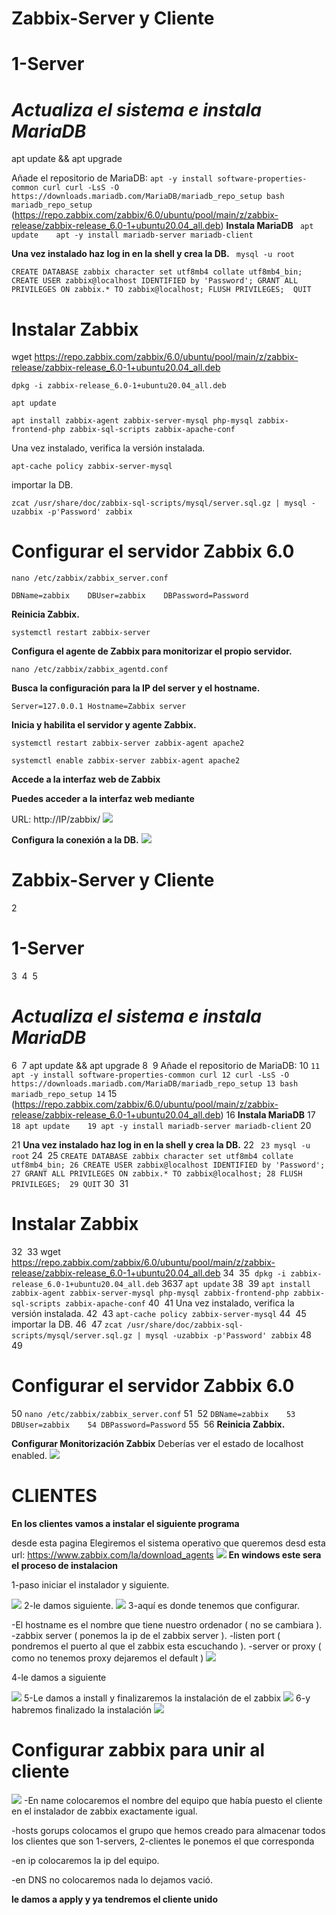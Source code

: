 # Zabbix-Server y Cliente
# 1-Server


# *Actualiza el sistema e instala MariaDB*

apt update && apt upgrade

Añade el repositorio de MariaDB:
`
apt -y install software-properties-common curl
curl -LsS -O https://downloads.mariadb.com/MariaDB/mariadb_repo_setup
bash mariadb_repo_setup
`
(https://repo.zabbix.com/zabbix/6.0/ubuntu/pool/main/z/zabbix-release/zabbix-release_6.0-1+ubuntu20.04_all.deb)
**Instala MariaDB**
`
 apt update   
 apt -y install mariadb-server mariadb-client`
 
 **Una vez instalado haz log in en la shell y crea la DB.**
`
 mysql -u root`

`CREATE DATABASE zabbix character set utf8mb4 collate utf8mb4_bin;
CREATE USER zabbix@localhost IDENTIFIED by 'Password';
GRANT ALL PRIVILEGES ON zabbix.* TO zabbix@localhost;
FLUSH PRIVILEGES; 
QUIT`

# Instalar Zabbix 

wget https://repo.zabbix.com/zabbix/6.0/ubuntu/pool/main/z/zabbix-release/zabbix-release_6.0-1+ubuntu20.04_all.deb

  `dpkg -i zabbix-release_6.0-1+ubuntu20.04_all.deb`

`apt update`

`apt install zabbix-agent zabbix-server-mysql php-mysql zabbix-frontend-php zabbix-sql-scripts zabbix-apache-conf`

Una vez instalado, verifica la versión instalada.

`apt-cache policy zabbix-server-mysql`

importar la DB.

`zcat /usr/share/doc/zabbix-sql-scripts/mysql/server.sql.gz | mysql -uzabbix -p'Password' zabbix`

# Configurar el servidor Zabbix 6.0
`nano /etc/zabbix/zabbix_server.conf`

`DBName=zabbix   
DBUser=zabbix   
DBPassword=Password`

**Reinicia Zabbix.**

`systemctl restart zabbix-server`

**Configura el agente de Zabbix para monitorizar el propio servidor.**

`nano /etc/zabbix/zabbix_agentd.conf`

**Busca la configuración para la IP del server y el hostname.**

`Server=127.0.0.1
Hostname=Zabbix server`

**Inicia y habilita el servidor y agente Zabbix.**

`systemctl restart zabbix-server zabbix-agent apache2`

`systemctl enable zabbix-server zabbix-agent apache2`

**Accede a la interfaz web de Zabbix**

**Puedes acceder a la interfaz web mediante**

URL: http://IP/zabbix/ 
<img src="https://i.imgur.com/kD1ROTo.png">

**Configura la conexión a la DB.**
<img src="https://i.imgur.com/b3bJR2Z.png">
# Zabbix-Server y Cliente
2
# 1-Server
3
​
4
​
5
# *Actualiza el sistema e instala MariaDB*
6
​
7
apt update && apt upgrade
8
​
9
Añade el repositorio de MariaDB:
10
`
11
apt -y install software-properties-common curl
12
curl -LsS -O https://downloads.mariadb.com/MariaDB/mariadb_repo_setup
13
bash mariadb_repo_setup
14
`
15
(https://repo.zabbix.com/zabbix/6.0/ubuntu/pool/main/z/zabbix-release/zabbix-release_6.0-1+ubuntu20.04_all.deb)
16
**Instala MariaDB**
17
`
18
 apt update   
19
 apt -y install mariadb-server mariadb-client`
20
 
21
 **Una vez instalado haz log in en la shell y crea la DB.**
22
`
23
 mysql -u root`
24
​
25
`CREATE DATABASE zabbix character set utf8mb4 collate utf8mb4_bin;
26
CREATE USER zabbix@localhost IDENTIFIED by 'Password';
27
GRANT ALL PRIVILEGES ON zabbix.* TO zabbix@localhost;
28
FLUSH PRIVILEGES; 
29
QUIT`
30
​
31
# Instalar Zabbix 
32
​
33
wget https://repo.zabbix.com/zabbix/6.0/ubuntu/pool/main/z/zabbix-release/zabbix-release_6.0-1+ubuntu20.04_all.deb
34
​
35
  `dpkg -i zabbix-release_6.0-1+ubuntu20.04_all.deb`
36
​
37
`apt update`
38
​
39
`apt install zabbix-agent zabbix-server-mysql php-mysql zabbix-frontend-php zabbix-sql-scripts zabbix-apache-conf`
40
​
41
Una vez instalado, verifica la versión instalada.
42
​
43
`apt-cache policy zabbix-server-mysql`
44
​
45
importar la DB.
46
​
47
`zcat /usr/share/doc/zabbix-sql-scripts/mysql/server.sql.gz | mysql -uzabbix -p'Password' zabbix`
48
​
49
# Configurar el servidor Zabbix 6.0
50
`nano /etc/zabbix/zabbix_server.conf`
51
​
52
`DBName=zabbix   
53
DBUser=zabbix   
54
DBPassword=Password`
55
​
56
**Reinicia Zabbix.**

**Configurar Monitorización Zabbix**
Deberías ver el estado de localhost enabled.
<img src="https://i.imgur.com/JUwOR2b.png">

# CLIENTES
**En los clientes vamos a instalar el siguiente programa**

desde esta pagina
Elegiremos el sistema operativo que queremos
desd esta url:
https://www.zabbix.com/la/download_agents
<img src="https://i.imgur.com/dLu1U81.png">
**En windows este sera el proceso de instalacion**

1-paso iniciar el instalador y siguiente.

<img src="https://www.zabbix.com/documentation/current/assets/en/manual/installation/install_from_packages/msi0_b.png">
2-le damos siguiente.
<img src="https://www.zabbix.com/documentation/current/assets/en/manual/installation/install_from_packages/msi0_c.png">
3-aquí es donde tenemos que configurar.

-El hostname es el nombre que tiene nuestro ordenador ( no se cambiara ).
-zabbix server ( ponemos la ip de el zabbix server ).
-listen port ( pondremos el puerto al que el zabbix esta escuchando ).
-server or proxy ( como no tenemos proxy dejaremos el default )
<img src="https://www.zabbix.com/documentation/current/assets/en/manual/installation/install_from_packages/msi0_d.png">

4-le damos a siguiente

<img src="https://www.zabbix.com/documentation/current/assets/en/manual/installation/install_from_packages/msi0_f.png">
5-Le damos a install y finalizaremos la instalación de el zabbix

<img src="https://www.zabbix.com/documentation/current/assets/en/manual/installation/install_from_packages/msi0_g.png">
6-y habremos finalizado la instalación

<img src="https://www.zabbix.com/documentation/current/assets/en/manual/installation/install_from_packages/msi0_h.png">

# Configurar zabbix para unir al cliente

<img src="https://i.imgur.com/O7IjJBw.png">
-En name colocaremos el nombre del equipo que había puesto el cliente en el instalador de zabbix exactamente igual.

-hosts gorups colocamos el grupo que hemos creado para almacenar todos los clientes que son 1-servers, 2-clientes le ponemos el que  corresponda

-en ip colocaremos la ip del equipo.

-en DNS no colocaremos nada lo dejamos vació.

**le damos a apply y ya tendremos el cliente unido**


